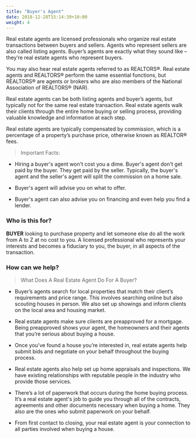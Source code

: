 ```yaml
---
title: "Buyer's Agent"
date: 2018-12-28T15:14:39+10:00
weight: 4
---
```


Real estate agents are licensed professionals who organize real estate transactions between buyers and sellers. Agents who represent sellers are also called listing agents. Buyer’s agents are exactly what they sound like – they’re real estate agents who represent buyers.

You may also hear real estate agents referred to as REALTORS®. Real estate agents and REALTORS® perform the same essential functions, but REALTORS® are agents or brokers who are also members of the National Association of REALTORS® (NAR).

Real estate agents can be both listing agents and buyer’s agents, but typically not for the same real estate transaction. Real estate agents walk their clients through the entire home buying or selling process, providing valuable knowledge and information at each step.

Real estate agents are typically compensated by commission, which is a percentage of a property’s purchase price, otherwise known as REALTOR® fees.

> Important Facts:
- Hiring a buyer's agent won't cost you a dime. Buyer's agent don't get paid by the buyer. They get paid by the seller. Typically, the buyer's agent and the seller's agent will split the commission on a home sale.

- Buyer's agent will advise you on what to offer.

- Buyer's agent can also advise you on financing and even help you find a lender.

### Who is this for?

**BUYER** looking to purchase property and let someone else do all the work from A to Z at no cost to you. A licensed professional who represents your interests and becomes a fiduciary to you, the buyer, in all aspects of the transaction.

### How can we help?

> What Does A Real Estate Agent Do For A Buyer?
- Buyer’s agents search for local properties that match their client’s requirements and price range. This involves searching online but also scouting houses in person. We also set up showings and inform clients on the local area and housing market.

- Real estate agents make sure clients are preapproved for a mortgage. Being preapproved shows your agent, the homeowners and their agents that you’re serious about buying a house.

- Once you’ve found a house you’re interested in, real estate agents help submit bids and negotiate on your behalf throughout the buying process.

- Real estate agents also help set up home appraisals and inspections. We have existing relationships with reputable people in the industry who provide those services.

- There’s a lot of paperwork that occurs during the home buying process. It’s a real estate agent's job to guide you through all of the contracts, agreements and other documents necessary when buying a home. They also are the ones who submit paperwork on your behalf.

- From first contact to closing, your real estate agent is your connection to all parties involved when buying a house.

